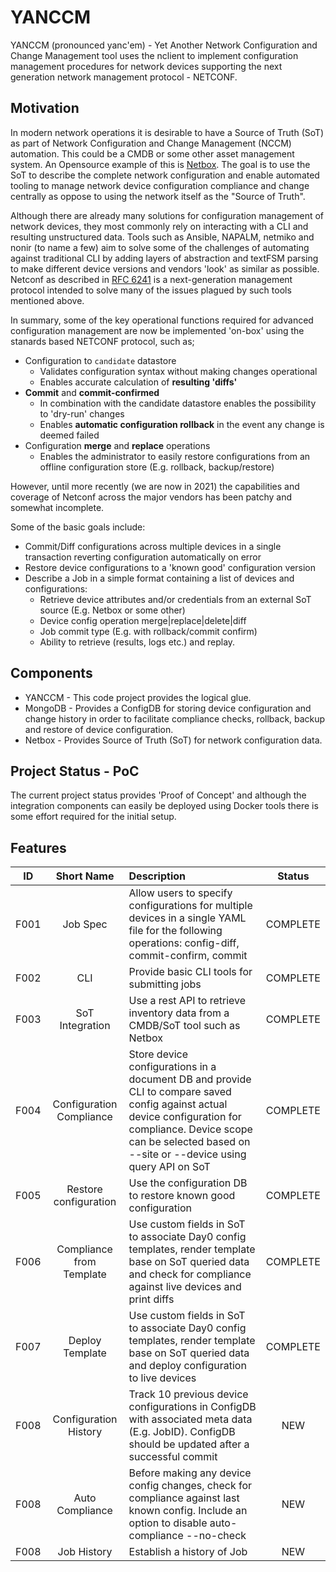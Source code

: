 # YANCCM

YANCCM (pronounced yanc'em) - Yet Another Network Configuration and Change Management tool uses the nclient to implement configuration management procedures for network devices supporting the next generation network management protocol - NETCONF.

## Motivation

In modern network operations it is desirable to have a Source of Truth (SoT) as part of Network Configuration and Change Management (NCCM) automation.  This could be a CMDB or some other asset management system.  An Opensource example of this is [Netbox](https://netbox.readthedocs.io/en/stable/). The goal is to use the SoT to describe the complete network configuration and enable automated tooling to manage network device configuration compliance and change centrally as oppose to using the network itself as the "Source of Truth".

Although there are already many solutions for configuration management of network devices, they most commonly rely on interacting with a CLI and resulting unstructured data.  Tools such as Ansible, NAPALM, netmiko and nonir (to name a few) aim to solve some of the challenges of automating against traditional CLI by adding layers of abstraction and textFSM parsing to make different device versions and vendors 'look' as similar as possible.  Netconf as described in [RFC 6241](https://tools.ietf.org/html/rfc6241) is a next-generation management protocol intended to solve many of the issues plagued by such tools mentioned above.

In summary, some of the key operational functions required for advanced configuration management are now be implemented 'on-box' using the stanards based NETCONF protocol, such as;

 * Configuration to ```candidate``` datastore
    * Validates configuration syntax without making changes operational
    * Enables accurate calculation of **resulting 'diffs'**
 * **Commit** and **commit-confirmed**
    * In combination with the candidate datastore enables the possibility to 'dry-run' changes
    * Enables **automatic configuration rollback** in the event any change is deemed failed
 * Configuration **merge** and **replace** operations
    * Enables the administrator to easily restore configurations from an offline configuration store (E.g. rollback, backup/restore)

However, until more recently (we are now in 2021) the capabilities and coverage of Netconf across the major vendors has been patchy and somewhat incomplete.

Some of the basic goals include:

 * Commit/Diff configurations across multiple devices in a single transaction reverting configuration automatically on error
 * Restore device configurations to a 'known good' configuration version
 * Describe a Job in a simple format containing a list of devices and configurations:
    * Retrieve device attributes and/or credentials from an external SoT source (E.g. Netbox or some other)
    * Device config operation merge|replace|delete|diff
    * Job commit type (E.g. with rollback/commit confirm)
    * Ability to retrieve (results, logs etc.) and replay.

## Components

 * YANCCM - This code project provides the logical glue.
 * MongoDB - Provides a ConfigDB for storing device configuration and change history in order to facilitate compliance checks, rollback, backup and restore of device configuration.
 * Netbox - Provides Source of Truth (SoT) for network configuration data.

## Project Status - PoC

The current project status provides 'Proof of Concept' and although the integration components can easily be deployed using Docker tools there is some effort required for the initial setup. 

## Features

| ID | Short Name | Description | Status |
|:---:|:---:|:---|:---:|
| F001 | Job Spec | Allow users to specify configurations for multiple devices in a single YAML file for the following operations: config-diff, commit-confirm, commit | COMPLETE |
| F002 | CLI | Provide basic CLI tools for submitting jobs | COMPLETE |
| F003 | SoT Integration | Use a rest API to retrieve inventory data from a CMDB/SoT tool such as Netbox | COMPLETE |
| F004 | Configuration Compliance | Store device configurations in a document DB and provide CLI to compare saved config against actual device configuration for compliance.  Device scope can be selected based on --site or --device using query API on SoT  | COMPLETE |
| F005 | Restore configuration | Use the configuration DB to restore known good configuration | COMPLETE |
| F006 | Compliance from Template | Use custom fields in SoT to associate Day0 config templates, render template base on SoT queried data and check for compliance against live devices and print diffs | COMPLETE |
| F007 | Deploy Template | Use custom fields in SoT to associate Day0 config templates, render template base on SoT queried data and deploy configuration to live devices | COMPLETE |
| F008 | Configuration History | Track 10 previous device configurations in ConfigDB with associated meta data (E.g. JobID).  ConfigDB should be updated after a successful commit | NEW |
| F008 | Auto Compliance | Before making any device config changes, check for compliance against last known config.  Include an option to disable auto-compliance --no-check | NEW |
| F008 | Job History | Establish a history of Job | NEW |
